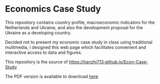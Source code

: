 # Economics Case Study

This repository contains country profile, macroeconomic indicators for the Netherlands and Ukraine, and also the development proposal for the Ukraine as a developing country.

Decided not to present my economic case study in class using traditional mulitmedia, I designed this web page which
facilitates convenient and interactive access to data and figures.

This repository is the source of https://hanzhi713.github.io/Econ-Case-Study

The PDF version is available to download [here](/Case_Study_-_IBSL_-_Hanzhi_Zhou_Yilun_Wang_-_Netherlands_Ukraine.pdf)

